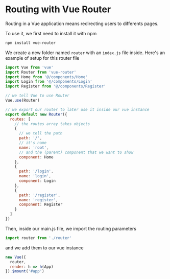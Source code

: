 # Routing with Vue Router

Routing in a Vue application means redirecting users to differents pages.

To use it, we first need to install it with npm

```bash
npm install vue-router
```

We create a new folder named `router` with an `index.js` file inside.
Here's an example of setup for this router file

```js
import Vue from 'vue'
import Router from 'vue-router'
import Home from '@/components/Home'
import Login from '@/components/Login'
import Register from '@/components/Register'

// we tell Vue to use Router
Vue.use(Router)

// we export our router to later use it inside our vue instance
export default new Router({
  routes: [
    // the routes array takes objects
    {
      // we tell the path
      path: '/',
      // it's name
      name: 'root',
      // and the (parent) component that we want to show
      component: Home
    },
    {
      path: '/login',
      name: 'login',
      component: Login
    },
    {
      path: '/register',
      name: 'register',
      component: Register
    }
  ]
})

```

Then, inside our main.js file, we import the routing parameters

```js
import router from './router'
```

and we add them to our vue instance

```js
new Vue({
  router,
  render: h => h(App)
}).$mount('#app')
```
